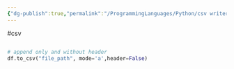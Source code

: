```yaml
---
{"dg-publish":true,"permalink":"/ProgrammingLanguages/Python/csv writer/","noteIcon":"3"}
---
```



#csv
```py

# append only and without header
df.to_csv("file_path", mode='a',header=False)


```